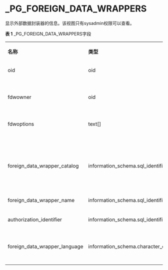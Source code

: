 # \_PG\_FOREIGN\_DATA\_WRAPPERS<a name="ZH-CN_TOPIC_0310260667"></a>

显示外部数据封装器的信息。该视图只有sysadmin权限可以查看。

**表 1**  \_PG\_FOREIGN\_DATA\_WRAPPERS字段

<a name="table1011513101687"></a>
<table><tbody><tr id="row201685101086"><td class="cellrowborder" valign="top" width="29.452945294529453%"><p id="p7168210483"><a name="p7168210483"></a><a name="p7168210483"></a><strong id="b1316817109817"><a name="b1316817109817"></a><a name="b1316817109817"></a>名称</strong></p>
</td>
<td class="cellrowborder" valign="top" width="31.41314131413141%"><p id="p1816817101585"><a name="p1816817101585"></a><a name="p1816817101585"></a><strong id="b1016820101589"><a name="b1016820101589"></a><a name="b1016820101589"></a>类型</strong></p>
</td>
<td class="cellrowborder" valign="top" width="39.13391339133913%"><p id="p111687101286"><a name="p111687101286"></a><a name="p111687101286"></a><strong id="b1716911015819"><a name="b1716911015819"></a><a name="b1716911015819"></a>描述</strong></p>
</td>
</tr>
<tr id="row81692010682"><td class="cellrowborder" valign="top" width="29.452945294529453%"><p id="p151851333151813"><a name="p151851333151813"></a><a name="p151851333151813"></a>oid</p>
</td>
<td class="cellrowborder" valign="top" width="31.41314131413141%"><p id="p3182153331820"><a name="p3182153331820"></a><a name="p3182153331820"></a>oid</p>
</td>
<td class="cellrowborder" valign="top" width="39.13391339133913%"><p id="p12181633181818"><a name="p12181633181818"></a><a name="p12181633181818"></a>外部数据封装器的oid。</p>
</td>
</tr>
<tr id="row413211712177"><td class="cellrowborder" valign="top" width="29.452945294529453%"><p id="p1117973381818"><a name="p1117973381818"></a><a name="p1117973381818"></a>fdwowner</p>
</td>
<td class="cellrowborder" valign="top" width="31.41314131413141%"><p id="p71771233131813"><a name="p71771233131813"></a><a name="p71771233131813"></a>oid</p>
</td>
<td class="cellrowborder" valign="top" width="39.13391339133913%"><p id="p1617613371814"><a name="p1617613371814"></a><a name="p1617613371814"></a>外部数据封装器的所有者的oid。</p>
</td>
</tr>
<tr id="row201063118176"><td class="cellrowborder" valign="top" width="29.452945294529453%"><p id="p171743335182"><a name="p171743335182"></a><a name="p171743335182"></a>fdwoptions</p>
</td>
<td class="cellrowborder" valign="top" width="31.41314131413141%"><p id="p71723339188"><a name="p71723339188"></a><a name="p71723339188"></a>text[]</p>
</td>
<td class="cellrowborder" valign="top" width="39.13391339133913%"><p id="p58517208219"><a name="p58517208219"></a><a name="p58517208219"></a>外部数据封装器指定选项，使用“keyword=value”格式的字符串。</p>
</td>
</tr>
<tr id="row3696121410172"><td class="cellrowborder" valign="top" width="29.452945294529453%"><p id="p9169173311813"><a name="p9169173311813"></a><a name="p9169173311813"></a>foreign_data_wrapper_catalog</p>
</td>
<td class="cellrowborder" valign="top" width="31.41314131413141%"><p id="p1616633315187"><a name="p1616633315187"></a><a name="p1616633315187"></a>information_schema.sql_identifier</p>
</td>
<td class="cellrowborder" valign="top" width="39.13391339133913%"><p id="p6165533191819"><a name="p6165533191819"></a><a name="p6165533191819"></a>外部封装器所在的数据库名称（永远为当前数据库）。</p>
</td>
</tr>
<tr id="row0654102510108"><td class="cellrowborder" valign="top" width="29.452945294529453%"><p id="p616313320185"><a name="p616313320185"></a><a name="p616313320185"></a>foreign_data_wrapper_name</p>
</td>
<td class="cellrowborder" valign="top" width="31.41314131413141%"><p id="p2161133361814"><a name="p2161133361814"></a><a name="p2161133361814"></a>information_schema.sql_identifier</p>
</td>
<td class="cellrowborder" valign="top" width="39.13391339133913%"><p id="p14160733141818"><a name="p14160733141818"></a><a name="p14160733141818"></a>外部数据封装器名称。</p>
</td>
</tr>
<tr id="row113297295101"><td class="cellrowborder" valign="top" width="29.452945294529453%"><p id="p161581133141813"><a name="p161581133141813"></a><a name="p161581133141813"></a>authorization_identifier</p>
</td>
<td class="cellrowborder" valign="top" width="31.41314131413141%"><p id="p1015614335183"><a name="p1015614335183"></a><a name="p1015614335183"></a>information_schema.sql_identifier</p>
</td>
<td class="cellrowborder" valign="top" width="39.13391339133913%"><p id="p11687168142613"><a name="p11687168142613"></a><a name="p11687168142613"></a>外部数据封装器所有者的角色名称。</p>
</td>
</tr>
<tr id="row1914143861019"><td class="cellrowborder" valign="top" width="29.452945294529453%"><p id="p13151163321817"><a name="p13151163321817"></a><a name="p13151163321817"></a>foreign_data_wrapper_language</p>
</td>
<td class="cellrowborder" valign="top" width="31.41314131413141%"><p id="p7150173321812"><a name="p7150173321812"></a><a name="p7150173321812"></a>information_schema.character_data</p>
</td>
<td class="cellrowborder" valign="top" width="39.13391339133913%"><p id="p171483338181"><a name="p171483338181"></a><a name="p171483338181"></a>外部数据封装器的实现语言。</p>
</td>
</tr>
</tbody>
</table>

